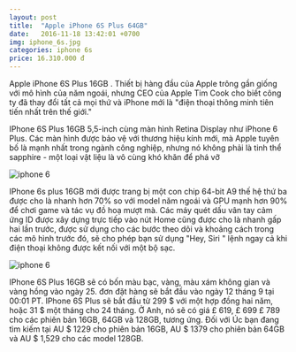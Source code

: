 ```yaml
---
layout: post
title:  "Apple iPhone 6S Plus 64GB"
date:   2016-11-18 13:42:01 +0700
img: iphone_6s.jpg
categories: iphone 6s
price: 16.310.000 đ
---
```


Apple iPhone 6S Plus 16GB . Thiết bị hàng đầu của Apple trông gần giống với mô hình của năm ngoái, nhưng CEO của Apple Tim Cook cho biết công ty đã thay đổi tất cả mọi thứ và iPhone mới là "điện thoại thông minh tiên tiến nhất trên thế giới."

IPhone 6S Plus 16GB 5,5-inch cùng màn hình Retina Display như iPhone 6 Plus. Các màn hình được bảo vệ với thương hiệu kính mới, mà Apple tuyên bố là mạnh nhất trong ngành công nghiệp, nhưng nó không phải là tinh thể sapphire - một loại vật liệu là vô cùng khó khăn để phá vỡ

![iphone 6]({{site.baseurl}}/images/6-plus-1.jpg)

IPhone 6s plus 16GB mới được trang bị một con chip 64-bit A9 thế hệ thứ ba được cho là nhanh hơn 70% so với model năm ngoái và GPU mạnh hơn 90% để chơi game và tác vụ đồ hoạ mượt mà. Các máy quét dấu vân tay cảm ứng ID được xây dựng trực tiếp vào nút Home cũng được cho là nhanh gấp hai lần trước, được sử dụng cho các bước theo dõi và khoảng cách trong các mô hình trước đó, sẽ cho phép bạn sử dụng "Hey, Siri " lệnh ngay cả khi điện thoại không được kết nối với một bộ sạc.

![iphone 6]({{site.baseurl}}/images/6-plus-2.jpg)


IPhone 6S Plus 16GB sẽ có bốn màu bạc, vàng, màu xám không gian và vàng hồng vào ngày 25. đơn đặt hàng sẽ bắt đầu vào ngày 12 tháng 9 tại 00:01 PT. IPhone 6S Plus sẽ bắt đầu từ 299 $ với một hợp đồng hai năm, hoặc 31 $ một tháng cho 24 tháng. Ở Anh, nó sẽ có giá £ 619, £ 699 £ 789 cho các phiên bản 16GB, 64GB và 128GB, tương ứng. Đối với Úc bạn đang tìm kiếm tại AU $ 1229 cho phiên bản 16GB, AU $ 1379 cho phiên bản 64GB và AU $ 1,529 cho các model 128GB.

